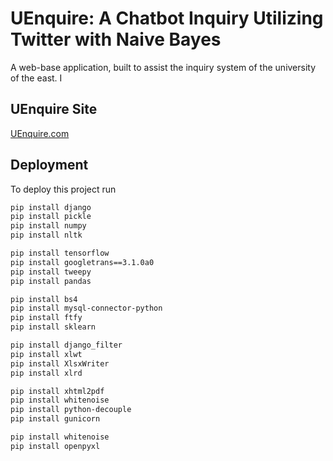 # UEnquire: A Chatbot Inquiry Utilizing Twitter with Naive Bayes
A web-base application, built to assist the inquiry system of the university of the east. I

## UEnquire Site
[UEnquire.com](http://uenquire-chatbot.herokuapp.com/)

## Deployment

To deploy this project run

```bash
pip install django
pip install pickle
pip install numpy
pip install nltk

pip install tensorflow
pip install googletrans==3.1.0a0
pip install tweepy
pip install pandas

pip install bs4
pip install mysql-connector-python
pip install ftfy
pip install sklearn

pip install django_filter
pip install xlwt
pip install XlsxWriter
pip install xlrd

pip install xhtml2pdf
pip install whitenoise
pip install python-decouple
pip install gunicorn

pip install whitenoise
pip install openpyxl
```


